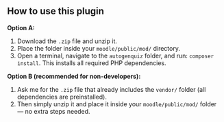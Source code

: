 ## How to use this plugin

**Option A:**

1. Download the `.zip` file and unzip it.
2. Place the folder inside your `moodle/public/mod/` directory.
3. Open a terminal, navigate to the `autogenquiz` folder, and run: `composer install`. This installs all required PHP dependencies.

**Option B (recommended for non-developers):**
1. Ask me for the `.zip` file that already includes the `vendor/` folder (all dependencies are preinstalled).
2. Then simply unzip it and place it inside your `moodle/public/mod/` folder — no extra steps needed.